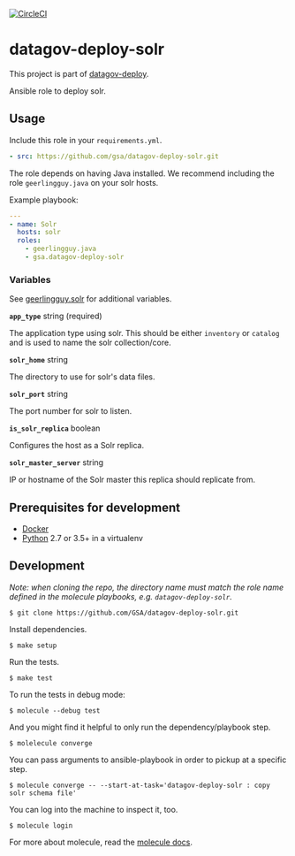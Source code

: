 [![CircleCI](https://circleci.com/gh/GSA/datagov-deploy-solr.svg?style=svg)](https://circleci.com/gh/GSA/datagov-deploy-solr)

# datagov-deploy-solr

This project is part of [datagov-deploy](https://github.com/GSA/datagov-deploy).

Ansible role to deploy solr.


## Usage

Include this role in your `requirements.yml`.

```yaml
- src: https://github.com/gsa/datagov-deploy-solr.git
```

The role depends on having Java installed. We recommend including the role
`geerlingguy.java` on your solr hosts.

Example playbook:

```yaml
---
- name: Solr
  hosts: solr
  roles:
    - geerlingguy.java
    - gsa.datagov-deploy-solr
```


### Variables

See [geerlingguy.solr](https://github.com/geerlingguy/ansible-role-solr/blob/4.3.0/README.md) for
additional variables.

**`app_type`** string (required)

The application type using solr. This should be either `inventory` or `catalog`
and is used to name the solr collection/core.

**`solr_home`** string

The directory to use for solr's data files.

**`solr_port`** string

The port number for solr to listen.

**`is_solr_replica`** boolean

Configures the host as a Solr replica.

**`solr_master_server`** string

IP or hostname of the Solr master this replica should replicate from.


## Prerequisites for development

- [Docker](https://www.docker.com/)
- [Python](https://www.python.org/) 2.7 or 3.5+ in a virtualenv


## Development

_Note: when cloning the repo, the directory name must match the role name
defined in the molecule playbooks, e.g. `datagov-deploy-solr`._

    $ git clone https://github.com/GSA/datagov-deploy-solr.git

Install dependencies.

    $ make setup

Run the tests.

    $ make test

To run the tests in debug mode:

    $ molecule --debug test

And you might find it helpful to only run the dependency/playbook step.

    $ molelecule converge

You can pass arguments to ansible-playbook in order to pickup at a specific
step.

    $ molecule converge -- --start-at-task='datagov-deploy-solr : copy solr schema file'

You can log into the machine to inspect it, too.

    $ molecule login

For more about molecule, read the [molecule
docs](https://molecule.readthedocs.io/en/latest/index.html).
